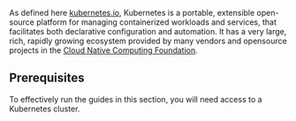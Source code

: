 As defined here [kubernetes.io](https://kubernetes.io), Kubernetes is a portable, extensible open-source platform for managing containerized workloads and services, that facilitates both declarative configuration and automation. It has a very large, rich, rapidly growing ecosystem provided by many vendors and opensource projects in the [Cloud Native Computing Foundation](https://www.cncf.io/).

## Prerequisites
To effectively run the guides in this section, you will need access to a Kubernetes cluster.
